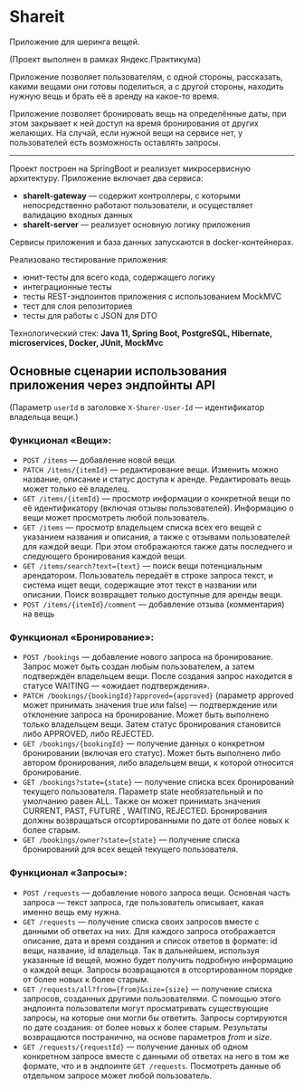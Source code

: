 # Shareit

Приложение для шеринга вещей.

(Проект выполнен в рамках Яндекс.Практикума)

Приложение позволяет пользователям, с одной стороны, рассказать, какими вещами они готовы поделиться, 
а с другой стороны, находить нужную вещь и брать её в аренду на какое-то время.

Приложение позволяет бронировать вещь на определённые даты, при этом закрывает к ней доступ на время 
бронирования от других желающих. На случай, если нужной вещи на сервисе нет, у пользователей есть возможность 
оставлять запросы.

---

Проект построен на SpringBoot и реализует микросервисную архитектуру. Приложение включает два сервиса:
* **shareIt-gateway** — содержит контроллеры, с которыми непосредственно работают пользователи, 
и осуществляет валидацию входных данных
* **shareIt-server** — реализует основную логику приложения
 
Сервисы приложения и база данных запускаются в docker-контейнерах.

Реализовано тестирование приложения:
* юнит-тесты для всего кода, содержащего логику
* интеграционные тесты
* тесты REST-эндпоинтов приложения с использованием MockMVC
* тест для слоя репозиториев
* тесты для работы с JSON для DTO

Технологический стек:
**Java 11, Spring Boot, PostgreSQL, Hibernate, microservices, Docker, JUnit, MockMvc**

## Основные сценарии использования приложения через эндпойнты API

(Параметр `userId` в заголовке `X-Sharer-User-Id` — идентификатор владельца вещи.)

### Функционал «Вещи»:

* `POST /items` — добавление новой вещи.
* `PATCH /items/{itemId}` — редактирование вещи. Изменить можно название, описание и статус доступа к аренде. 
Редактировать вещь может только её владелец.
* `GET /items/{itemId}` — просмотр информации о конкретной вещи по её идентификатору (включая отзывы пользователей). 
Информацию о вещи может просмотреть любой пользователь.
* `GET /items` — просмотр владельцем списка всех его вещей с указанием названия и описания,
а также с отзывами пользователей для каждой вещи. 
При этом отображаются также даты последнего и следующего бронирования каждой вещи.
* `GET /items/search?text={text}` — поиск вещи потенциальным арендатором. 
Пользователь передаёт в строке запроса текст, и система ищет вещи, содержащие этот текст в названии или описании. 
Поиск возвращает только доступные для аренды вещи.
* `POST /items/{itemId}/comment` — добавление отзыва (комментария) на вещь

### Функционал «Бронирование»:

* `POST /bookings` — добавление нового запроса на бронирование. 
Запрос может быть создан любым пользователем, а затем подтверждён владельцем вещи. 
После создания запрос находится в статусе WAITING — «ожидает подтверждения».
* `PATCH /bookings/{bookingId}?approved={approved}` (параметр approved может принимать значения true или false) — 
подтверждение или отклонение запроса на бронирование. Может быть выполнено только владельцем вещи. 
Затем статус бронирования становится либо APPROVED, либо REJECTED.
* `GET /bookings/{bookingId}` — получение данных о конкретном бронировании (включая его статус).
Может быть выполнено либо автором бронирования, либо владельцем вещи, к которой относится бронирование.
* `GET /bookings?state={state}` — получение списка всех бронирований текущего пользователя. 
Параметр state необязательный и по умолчанию равен ALL. 
Также он может принимать значения CURRENT, PAST, FUTURE , WAITING, REJECTED.
Бронирования должны возвращаться отсортированными по дате от более новых к более старым.
* `GET /bookings/owner?state={state}` — получение списка бронирований для всех вещей текущего пользователя.

### Функционал «Запросы»:

* `POST /requests` — добавление нового запроса вещи. Основная часть запроса — текст запроса, где пользователь описывает,
какая именно вещь ему нужна.
* `GET /requests` — получение списка своих запросов вместе с данными об ответах на них. 
Для каждого запроса отображается описание, дата и время создания и список ответов в формате: 
id вещи, название, id владельца.
Так в дальнейшем, используя указанные id вещей, можно будет получить подробную информацию о каждой вещи.
Запросы возвращаются в отсортированном порядке от более новых к более старым.
* `GET /requests/all?from={from}&size={size}` — получение списка запросов, созданных другими пользователями.
С помощью этого эндпоинта пользователи могут просматривать существующие запросы, на которые они могли бы ответить.
Запросы сортируются по дате создания: от более новых к более старым. Результаты возвращаются постранично,
на основе параметров _from_ и _size_.
* `GET /requests/{requestId}` — получение данных об одном конкретном запросе вместе с данными об ответах на него
в том же формате, что и в эндпоинте `GET /requests`. Посмотреть данные об отдельном запросе может любой пользователь.